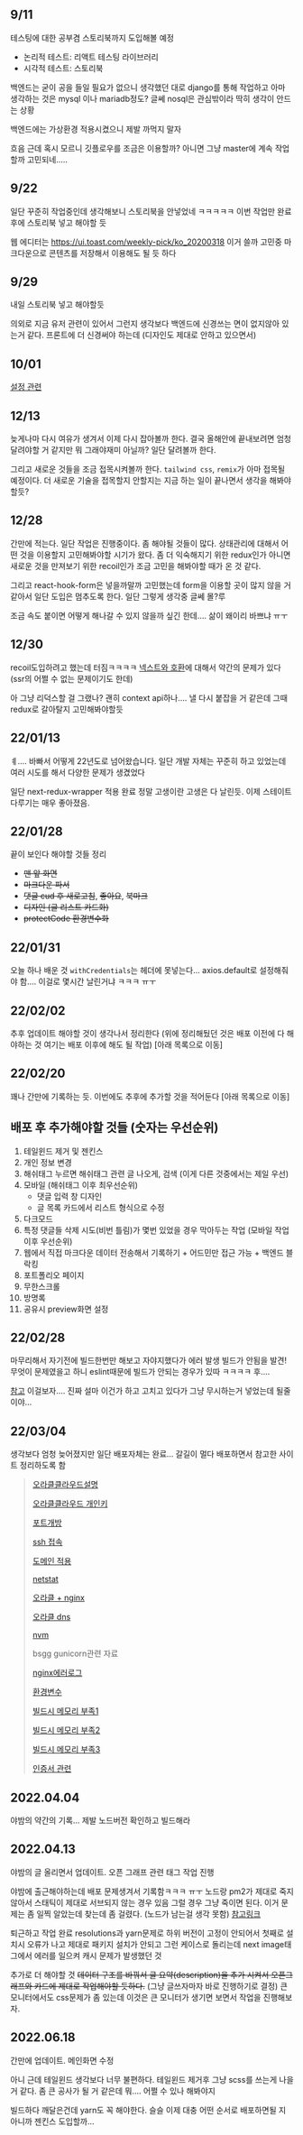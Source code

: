 ## 9/11

테스팅에 대한 공부겸 스토리북까지 도입해볼 예정

- 논리적 테스트: 리액트 테스팅 라이브러리
- 시각적 테스트: 스토리북

백엔드는 굳이 공을 들일 필요가 없으니 생각했던 대로 django를 통해 작업하고 아마 생각하는 것은 mysql 이나 mariadb정도? 글쎄 nosql은 관심밖이라 딱히 생각이 안드는 상황

백엔드에는 가상환경 적용시켰으니 제발 까먹지 말자

흐음 근데 혹시 모르니 깃플로우를 조금은 이용할까? 아니면 그냥 master에 계속 작업할까 고민되네.....

## 9/22

일단 꾸준히 작업중인데 생각해보니 스토리북을 안넣었네 ㅋㅋㅋㅋㅋ 이번 작업만 완료후에 스토리북 넣고 해야할 듯

웹 에디터는 https://ui.toast.com/weekly-pick/ko_20200318 이거 쓸까 고민중 마크다운으로 콘텐츠를 저장해서 이용해도 될 듯 하다

## 9/29

내일 스토리북 넣고 해야할듯

의외로 지금 유저 관련이 있어서 그런지 생각보다 백엔드에 신경쓰는 면이 없지않아 있는거 같다. 프론트에 더 신경써야 하는데 (디자인도 제대로 안하고 있으면서)

## 10/01

[설정 관련](https://carpediem9911.tistory.com/44)

## 12/13

늦게나마 다시 여유가 생겨서 이제 다시 잡아볼까 한다. 결국 올해안에 끝내보려면 엄청달려야할 거 같지만 뭐 그래야재미 아닐까? 일단 달려볼까 한다.

그리고 새로운 것들을 조금 접목시켜볼까 한다. `tailwind css`, `remix`가 아마 접목될 예정이다. 더 새로운 기술을 접목할지 안할지는 지금 하는 일이 끝나면서 생각을 해봐야 할듯?

## 12/28

간만에 적는다. 일단 작업은 진행중이다. 좀 해야될 것들이 많다. 상태관리에 대해서 어떤 것을 이용할지 고민해봐야할 시기가 왔다. 좀 더 익숙해지기 위한 redux인가 아니면 새로운 것을 만져보기 위한 recoil인가 조금 고민을 해봐야할 때가 온 것 같다.

그리고 react-hook-form은 넣을까말까 고민했는데 form을 이용할 곳이 많지 않을 거 같아서 일단 도입은 멈추도록 한다. 일단 그렇게 생각중 글쎄 몰?루

조금 속도 붙이면 어떻게 해나갈 수 있지 않을까 싶긴 한데.... 삶이 왜이리 바쁘냐 ㅠㅜ

## 12/30

recoil도입하려고 했는데 터짐ㅋㅋㅋㅋ [넥스트와 호환](https://github.com/facebookexperimental/Recoil/issues/733)에 대해서 약간의 문제가 있다 (ssr의 어쩔 수 없는 문제이기도 한데)

아 그냥 리덕스할 걸 그랬나? 괜히 context api하나.... 낼 다시 붙잡을 거 같은데 그때 redux로 갈아탈지 고민해봐야할듯

## 22/01/13

ㅖ.... 바빠서 어떻게 22년도로 넘어왔습니다. 일단 개발 자체는 꾸준히 하고 있었는데 여러 시도를 해서 다양한 문제가 생겼었다

일단 next-redux-wrapper 적용 완료 정말 고생이란 고생은 다 날린듯. 이제 스테이트 다루기는 매우 좋아졌음.

## 22/01/28

끝이 보인다 해야할 것들 정리

- ~~맨 앞 화면~~
- ~~마크다운 파서~~
- ~~댓글 cud 후 새로고침~~, ~~좋아요~~, ~~북마크~~
- ~~디자인 (글 리스트 카드화)~~
- ~~protectCode 환경변수화~~

## 22/01/31

오늘 하나 배운 것 `withCredentials`는 헤더에 못넣는다... axios.default로 설정해줘야 함.... 이걸로 몇시간 날린거냐 ㅋㅋㅋ ㅠㅜ

## 22/02/02

추후 업데이트 해야할 것이 생각나서 정리한다 (위에 정리해뒀던 것은 배포 이전에 다 해야하는 것 여기는 배포 이후에 해도 될 작업) [아래 목록으로 이동]

## 22/02/20

꽤나 간만에 기록하는 듯. 이번에도 추후에 추가할 것을 적어둔다 [아래 목록으로 이동]

## 배포 후 추가해야할 것들 (숫자는 우선순위)

1. 테일윈드 제거 및 젠킨스
1. 개인 정보 변경
1. 해쉬태그 누르면 해쉬태그 관련 글 나오게, 검색 (이게 다른 것중에서는 제일 우선)
1. 모바일 (해쉬태그 이후 최우선순위)
   - 댓글 입력 창 디자인
   - 글 목록 카드에서 리스트 형식으로 수정
1. 다크모드
1. 특정 댓글들 삭제 시도(비번 틀림)가 몇번 있었을 경우 막아두는 작업 (모바일 작업 이후 우선순위)
1. 웹에서 직접 마크다운 데이터 전송해서 기록하기 + 어드민만 접근 가능 + 백엔드 블락킹
1. 포트폴리오 페이지
1. 무한스크롤
1. 방명록
1. 공유시 preview화면 설정

## 22/02/28

마무리해서 자기전에 빌드한번만 해보고 자야지했다가 에러 발생 빌드가 안됨을 발견! 무엇이 문제였을고 하니 eslint때문에 빌드가 안되는 경우가 있따 ㅋㅋㅋㅋ 후....

[참고](https://velog.io/@broccoliindb/next-build%EC%8B%9C-eslint-%EC%97%90%EB%9F%AC) 이걸보자.... 진짜 설마 이건가 하고 고치고 있다가 그냥 무시하는거 넣었는데 될줄이야...

## 22/03/04

생각보다 엄청 늦어졌지만 일단 배포자체는 완료... 갈길이 멀다 배포하면서 참고한 사이트 정리하도록 함

> [오라클클라우드설명](https://pythonblog.co.kr/blog/31/)
>
> [오라클클라우드 개인키](https://pythonblog.co.kr/blog/2/#2.3%20SSH%20KEY%20-%20%EA%B0%9C%EC%9D%B8%ED%82%A4%EC%99%80%20%EA%B3%B5%EA%B0%9C%ED%82%A4)
>
> [포트개방](https://technfin.tistory.com/entry/%EC%98%A4%EB%9D%BC%ED%81%B4-%ED%81%B4%EB%9D%BC%EC%9A%B0%EB%93%9C-%ED%8F%AC%ED%8A%B8-%EA%B0%9C%EB%B0%A9%ED%95%98%EA%B8%B0?category=867921)
>
> [ssh 접속](https://ldne.tistory.com/143)
>
> [도메인 적용](https://m.blog.naver.com/bb_/222167412684)
>
> [netstat](https://solog4something.tistory.com/9)
>
> [오라클 + nginx](https://itreport.tistory.com/628)
>
> [오라클 dns](https://www.kangtaeho.com/110)
>
> [nvm](https://velog.io/@mayinjanuary/NVM-%EC%9D%B4%EB%9E%80-%EB%85%B8%EB%93%9CNode.js-%EB%B2%84%EC%A0%84-%EA%B4%80%EB%A6%AC%ED%95%98%EB%8A%94-%EB%B2%95)
>
> bsgg gunicorn관련 자료
>
> [nginx에러로그](https://action713.tistory.com/entry/aws-nginx-gunicorn-docker-mysql-django-vuejs-%EB%B0%B0%ED%8F%AC-3-1)
>
> [환경변수](https://hanamon.kr/linux-%ED%99%98%EA%B2%BD%EB%B3%80%EC%88%98/)
>
> [빌드시 메모리 부족1](https://medium.com/@yerikim/%EB%A9%94%EB%AA%A8%EB%A6%AC-%EB%B6%80%EC%A1%B1%EC%9C%BC%EB%A1%9C-%EC%9D%B8%ED%95%9C-cra-build-fail-%ED%95%B4%EA%B2%B0%ED%95%98%EA%B8%B0-acdfdb4f8c49)
>
> [빌드시 메모리 부족2](https://progdev.tistory.com/26)
>
> [빌드시 메모리 부족3](https://dundung.tistory.com/284)
>
> [인증서 관련](https://puterism.com/deploy-next-js-with-ec2/)

## 2022.04.04

야밤의 약간의 기록... 제발 노드버전 확인하고 빌드해라

## 2022.04.13

야밤의 글 올리면서 업데이트. 오픈 그래프 관련 태그 작업 진행

야밤에 출근해야하는데 배포 문제생겨서 기록함ㅋㅋㅋ ㅠㅜ 노드랑 pm2가 제대로 죽지 않아서 스태틱이 제대로 서브되지 않는 경우 있음 그럴 경우 그냥 죽이면 된다. 이거 문제는 좀 일찍 알았는데 찾는데 좀 걸렸다. (노드가 남는걸 생각 못함)
[참고링크](https://stackoverflow.com/questions/36622495/cant-kill-node-app-on-nginx)

퇴근하고 작업 완료 resolutions과 yarn문제로 하위 버전이 고정이 안되어서 첫째로 설치시 오류가 나고 제대로 패키지 설치가 안되고 그런 케이스로 돌리는데 next image태그에서 에러를 일으켜 캐시 문제가 발생했던 것

추가로 더 해야할 것 ~~데이터 구조를 바꿔서 글 요약(description)을 추가 시켜서 오픈그래프와 카드에 제대로 작업해야할 듯하다.~~ (그냥 글쓰자마자 바로 진행하기로 결정) 큰모니터에서도 css문제가 좀 있는데 이것은 큰 모니터가 생기면 보면서 작업을 진행해보자.

## 2022.06.18

간만에 업데이트. 메인화면 수정

아니 근데 테일윈드 생각보다 너무 불편하다. 테일윈드 제거후 그냥 scss를 쓰는게 나을 거 같다. 좀 큰 공사가 될 거 같은데 뭐.... 어쩔 수 있나 해봐야지

빌드하다 깨달은건데 yarn도 꼭 해야한다. 슬슬 이제 대충 어떤 순서로 배포하면될 지 아니까 젠킨스 도입할까...
